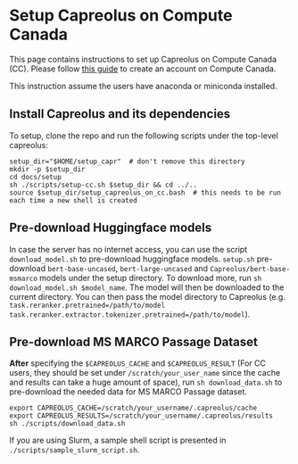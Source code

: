 # Setup Capreolus on Compute Canada

This page contains instructions to set up Capreolus on Compute Canada (CC).
Please follow [this guide](https://github.com/castorini/onboarding/blob/master/docs/cc-guide.md) to create an account on Compute Canada.

This instruction assume the users have anaconda or miniconda installed.

## Install Capreolus and its dependencies 
To setup, clone the repo and run the following scripts under the top-level capreolus: 
```
setup_dir="$HOME/setup_capr"  # don't remove this directory
mkdir -p $setup_dir
cd docs/setup
sh ./scripts/setup-cc.sh $setup_dir && cd ../..
source $setup_dir/setup_capreolus_on_cc.bash  # this needs to be run each time a new shell is created
```

## Pre-download Huggingface models 
In case the server has no internet access, you can use the script `download_model.sh` to pre-download huggingface models. 
`setup.sh` pre-download `bert-base-uncased`, `bert-large-uncased` and `Capreolus/bert-base-msmarco` models under the setup directory. 
To download more, run `sh download_model.sh $model_name`. 
The model will then be downloaded to the current directory. 
You can then pass the model directory to Capreolus (e.g. `task.reranker.pretrained=/path/to/model task.reranker.extractor.tokenizer.pretrained=/path/to/model`).


## Pre-download MS MARCO Passage Dataset 
**After** specifying the `$CAPREOLUS_CACHE` and `$CAPREOLUS_RESULT` 
(For CC users, they should be set under `/scratch/your_user_name` since the cache and results can take a huge amount of space), 
run `sh download_data.sh` to pre-download the needed data for MS MARCO Passage dataset.
```
export CAPREOLUS_CACHE=/scratch/your_username/.capreolus/cache
export CAPREOLUS_RESULTS=/scratch/your_username/.capreolus/results
sh ./scripts/download_data.sh
``` 

If you are using Slurm, a sample shell script is presented in `./scripts/sample_slurm_script.sh`. 
